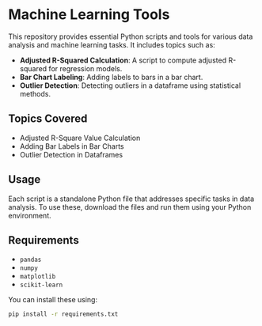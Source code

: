 # Machine Learning Tools

This repository provides essential Python scripts and tools for various data analysis and machine learning tasks. It includes topics such as:

- **Adjusted R-Squared Calculation**: A script to compute adjusted R-squared for regression models.
- **Bar Chart Labeling**: Adding labels to bars in a bar chart.
- **Outlier Detection**: Detecting outliers in a dataframe using statistical methods.

## Topics Covered

- Adjusted R-Square Value Calculation
- Adding Bar Labels in Bar Charts
- Outlier Detection in Dataframes

## Usage

Each script is a standalone Python file that addresses specific tasks in data analysis. To use these, download the files and run them using your Python environment.

## Requirements

- `pandas`
- `numpy`
- `matplotlib`
- `scikit-learn`

You can install these using:

```bash
pip install -r requirements.txt

